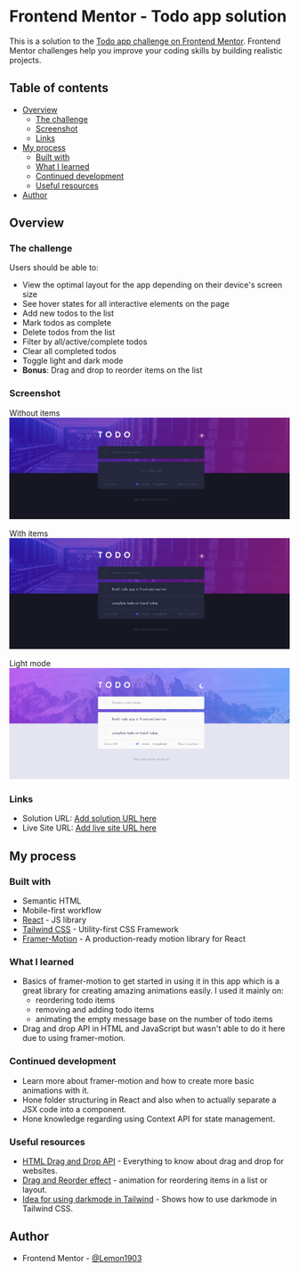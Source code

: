 # Frontend Mentor - Todo app solution

This is a solution to the [Todo app challenge on Frontend Mentor](https://www.frontendmentor.io/challenges/todo-app-Su1_KokOW). Frontend Mentor challenges help you improve your coding skills by building realistic projects.

## Table of contents

- [Overview](#overview)
  - [The challenge](#the-challenge)
  - [Screenshot](#screenshot)
  - [Links](#links)
- [My process](#my-process)
  - [Built with](#built-with)
  - [What I learned](#what-i-learned)
  - [Continued development](#continued-development)
  - [Useful resources](#useful-resources)
- [Author](#author)

## Overview

### The challenge

Users should be able to:

- View the optimal layout for the app depending on their device's screen size
- See hover states for all interactive elements on the page
- Add new todos to the list
- Mark todos as complete
- Delete todos from the list
- Filter by all/active/complete todos
- Clear all completed todos
- Toggle light and dark mode
- **Bonus**: Drag and drop to reorder items on the list

### Screenshot

Without items
![](./public/without_items.png)

With items
![](./public/with_items.png)

Light mode
![](./public/light_mode.png)

### Links

- Solution URL: [Add solution URL here](https://your-solution-url.com)
- Live Site URL: [Add live site URL here](https://your-live-site-url.com)

## My process

### Built with

- Semantic HTML
- Mobile-first workflow
- [React](https://react.dev/) - JS library
- [Tailwind CSS](https://tailwindcss.com/) - Utility-first CSS Framework
- [Framer-Motion](https://www.framer.com/motion/) - A production-ready motion library for React

### What I learned

- Basics of framer-motion to get started in using it in this app which is a great library for creating amazing animations easily. I used it mainly on:
  - reordering todo items
  - removing and adding todo items
  - animating the empty message base on the number of todo items
- Drag and drop API in HTML and JavaScript but wasn't able to do it here due to using framer-motion.

### Continued development

- Learn more about framer-motion and how to create more basic animations with it.
- Hone folder structuring in React and also when to actually separate a JSX code into a component.
- Hone knowledge regarding using Context API for state management.

### Useful resources

- [HTML Drag and Drop API](https://developer.mozilla.org/en-US/docs/Web/API/HTML_Drag_and_Drop_API) - Everything to know about drag and drop for websites.
- [Drag and Reorder effect](https://www.framer.com/motion/reorder/) - animation for reordering items in a list or layout.
- [Idea for using darkmode in Tailwind](https://github.com/fireship-io/tailwind-dashboard) - Shows how to use darkmode in Tailwind CSS.

## Author

- Frontend Mentor - [@Lemon1903](https://www.frontendmentor.io/profile/Lemon1903)
